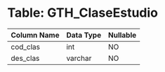 # Table: GTH_ClaseEstudio

| Column Name | Data Type | Nullable |
|-------------|-----------|----------|
| cod_clas | int | NO |
| des_clas | varchar | NO |
